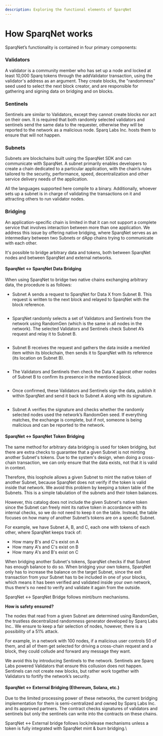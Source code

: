```yaml
---
description: Exploring the functional elements of SparqNet
---
```


# How SparqNet works

SparqNet’s functionality is contained in four primary components:

### Validators

A validator is a community member who has set up a node and locked at least 10,000 Sparq tokens through the addValidator transaction, using the validator's address as an argument. They create blocks, the "randomness" seed used to select the next block creator, and are responsible for gathering and signing data on bridging and on blocks.

### Sentinels

Sentinels are similar to Validators, except they cannot create blocks nor act on their own. It is required that both randomly selected validators and sentinels send the same data to the requester, otherwise they will be reported to the network as a malicious node. Sparq Labs Inc. hosts them to ensure that will not happen.

### Subnets&#x20;

Subnets are blockchains built using the SparqNet SDK and can communicate with SparqNet. A subnet primarily enables developers to create a chain dedicated to a particular application, with the chain’s rules tailored to the security, performance, speed, decentralization and other service delivery needs of the application.&#x20;

All the languages supported here compile to a binary. Additionally, whoever sets up a subnet is in charge of validating the transactions on it and attracting others to run validator nodes.&#x20;

### Bridging

An application-specific chain is limited in that it can not support a complete service that involves interaction between more than one application. We address this issue by offering native bridging, where SparqNet serves as an intermediary between two Subnets or dApp chains trying to communicate with each other.

​​It's possible to bridge arbitrary data and tokens, both between SparqNet nodes and between SparqNet and external networks.

#### SparqNet <-> SparqNet Data Bridging

When using SparqNet to bridge two native chains exchanging arbitrary data, the procedure is as follows:

* Subnet A sends a request to SparqNet for Data X from Subnet B. This request is written to the next block and relayed to SparqNet with the block reference.

<figure><img src="../.gitbook/assets/Diagram 1.0.png" alt=""><figcaption></figcaption></figure>

* SparqNet randomly selects a set of Validators and Sentinels from the network using RandomGen (which is the same in all nodes in the network). The selected Validators and Sentinels check Subnet A’s request and relay it to Subnet B.&#x20;

<figure><img src="../.gitbook/assets/Diagram 2.png" alt=""><figcaption></figcaption></figure>

* Subnet B receives the request and gathers the data inside a merkled item within its blockchain, then sends it to SparqNet with its reference (its location on Subnet B).

<figure><img src="../.gitbook/assets/Diagram 3.png" alt=""><figcaption></figcaption></figure>

* The Validators and Sentinels then check the Data X against other nodes of Subnet B to confirm its presence in the mentioned block. &#x20;

<figure><img src="../.gitbook/assets/Diagram 4.png" alt=""><figcaption></figcaption></figure>

* Once confirmed, these Validators and Sentinels sign the data, publish it within SparqNet and send it back to Subnet A along with its signature.

<figure><img src="../.gitbook/assets/Diagram 5.png" alt=""><figcaption></figcaption></figure>

* Subnet A verifies the signature and checks whether the randomly selected nodes used the network’s RandomGen seed. If everything matches, the exchange is complete, but if not, someone is being malicious and can be reported to the network.

#### SparqNet <-> SparqNet Token Bridging

The same method for arbitrary data bridging is used for token bridging, but there are extra checks to guarantee that a given Subnet is not minting another Subnet's tokens. Due to the system's design, when doing a cross-chain transaction, we can only ensure that the data exists, not that it is valid in context.

Therefore, this loophole allows a given Subnet to mint the native token of another Subnet, because SparqNet does not verify if the token is valid inside that network. We avoid this problem by keeping a token table of the Subnets. This is a simple tabulation of the subnets and their token balances.

However, this catalog does not include the given Subnet's native token since the Subnet can freely mint its native token in accordance with its internal checks, so we do not need to keep it on the table. Instead, the table focuses on how many of another Subnet’s tokens are on a specific Subnet.

For example, we have Subnet A, B, and C, each one with tokens of each other, where SparqNet keeps track of:

* How many B's and C's exist on A
* How many A's and C's exist on B
* How many A's and B's exist on C

When bridging another Subnet's tokens, SparqNet checks if that Subnet has enough balance to do so. When bridging your own tokens, SparqNet only has to increase the balance on the target Subnet, since the exit transaction from your Subnet has to be included in one of your blocks, which means it has been verified and validated inside your own network, thus there's no need to verify and validate it again from the outside.

SparqNet <-> SparqNet Bridge follows mint/burn mechanisms.

**How is safety ensured?**

The nodes that read from a given Subnet are determined using RandomGen, the trustless decentralized randomness generator developed by Sparq Labs Inc.. We ensure to keep a fair selection of nodes, however, there is a possibility of a 51% attack.

For example, in a network with 100 nodes, if a malicious user controls 50 of them, and all of them get selected for driving a cross-chain request and a block, they could collude and forward any message they want.

We avoid this by introducing Sentinels to the network. Sentinels are Sparq Labs powered Validators that ensure this collusion does not happen. Sentinels can not create new blocks, but rather work together with Validators to fortify the network’s security.

#### SparqNet <-> External Bridging (Ethereum, Solana, etc.)

Due to the limited processing power of these networks, the current bridging implementation for them is semi-centralized and owned by Sparq Labs Inc. and its approved partners. The contract checks signatures of validators and sentinels but only the sentinels can write into the contracts on these chains.

SparqNet <-> External bridge follows lock/release mechanisms unless a token is fully integrated with SparqNet mint & burn bridging.\
